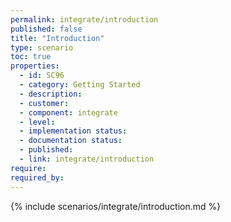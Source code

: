 ```yaml
---
permalink: integrate/introduction
published: false
title: "Introduction"
type: scenario
toc: true
properties:
  - id: SC96
  - category: Getting Started
  - description:
  - customer:
  - component: integrate
  - level:
  - implementation status:
  - documentation status:
  - published:
  - link: integrate/introduction
require:
required_by:
---
```


{% include scenarios/integrate/introduction.md %}

